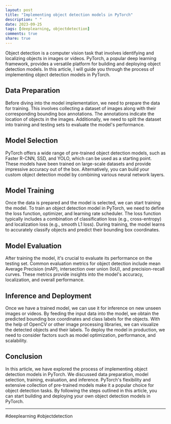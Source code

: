 ```yaml
---
layout: post
title: "Implementing object detection models in PyTorch"
description: " "
date: 2023-09-25
tags: [deeplearning, objectdetection]
comments: true
share: true
---
```


Object detection is a computer vision task that involves identifying and localizing objects in images or videos. PyTorch, a popular deep learning framework, provides a versatile platform for building and deploying object detection models. In this article, I will guide you through the process of implementing object detection models in PyTorch.

## Data Preparation
Before diving into the model implementation, we need to prepare the data for training. This involves collecting a dataset of images along with their corresponding bounding box annotations. The annotations indicate the location of objects in the images. Additionally, we need to split the dataset into training and testing sets to evaluate the model's performance.

## Model Selection
PyTorch offers a wide range of pre-trained object detection models, such as Faster R-CNN, SSD, and YOLO, which can be used as a starting point. These models have been trained on large-scale datasets and provide impressive accuracy out of the box. Alternatively, you can build your custom object detection model by combining various neural network layers.

## Model Training
Once the data is prepared and the model is selected, we can start training the model. To train an object detection model in PyTorch, we need to define the loss function, optimizer, and learning rate scheduler. The loss function typically includes a combination of classification loss (e.g., cross-entropy) and localization loss (e.g., smooth L1 loss). During training, the model learns to accurately classify objects and predict their bounding box coordinates.

## Model Evaluation
After training the model, it's crucial to evaluate its performance on the testing set. Common evaluation metrics for object detection include mean Average Precision (mAP), intersection over union (IoU), and precision-recall curves. These metrics provide insights into the model's accuracy, localization, and overall performance.

## Inference and Deployment
Once we have a trained model, we can use it for inference on new unseen images or videos. By feeding the input data into the model, we obtain the predicted bounding box coordinates and class labels for the objects. With the help of OpenCV or other image processing libraries, we can visualize the detected objects and their labels. To deploy the model in production, we need to consider factors such as model optimization, performance, and scalability.

## Conclusion
In this article, we have explored the process of implementing object detection models in PyTorch. We discussed data preparation, model selection, training, evaluation, and inference. PyTorch's flexibility and extensive collection of pre-trained models make it a popular choice for object detection tasks. By following the steps outlined in this article, you can start building and deploying your own object detection models in PyTorch.

---

#deeplearning #objectdetection